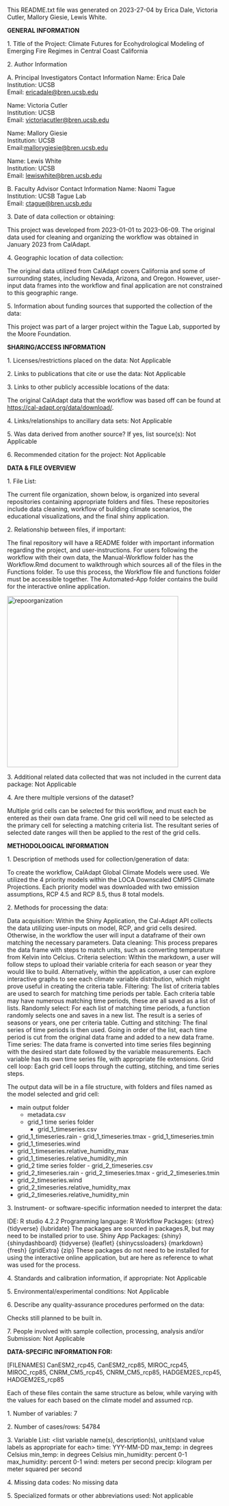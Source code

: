 This README.txt file was generated on 2023-27-04 by Erica Dale, Victoria Cutler, Mallory Giesie, Lewis White.

**GENERAL INFORMATION**

1\. Title of the Project: Climate Futures for Ecohydrological Modeling of Emerging Fire Regimes in Central Coast California

2\. Author Information 

A. Principal Investigators Contact Information
Name: Erica Dale  
Institution: UCSB  
Email: ericadale@bren.ucsb.edu

Name: Victoria Cutler  
Institution: UCSB  
Email: victoriacutler@bren.ucsb.edu

Name: Mallory Giesie  
Institution: UCSB  
Email:mallorygiesie@bren.ucsb.edu

Name: Lewis White  
Institution: UCSB  
Email: lewiswhite@bren.ucsb.edu


B. Faculty Advisor Contact Information 
Name: Naomi Tague  
Institution: UCSB Tague Lab  
Email: ctague@bren.ucsb.edu 

3\. Date of data collection or obtaining:

This project was developed from 2023-01-01 to 2023-06-09. The original data used for cleaning and organizing the workflow was obtained in January 2023 from CalAdapt.

4\. Geographic location of data collection:

The original data utilized from CalAdapt covers California and some of surrounding states, including Nevada, Arizona, and Oregon. However, user-input data frames into the workflow and final application are not constrained to this geographic range.

5\. Information about funding sources that supported the collection of
the data:

This project was part of a larger project within the Tague Lab, supported by the Moore Foundation.


**SHARING/ACCESS INFORMATION**

1\. Licenses/restrictions placed on the data: Not Applicable

2\. Links to publications that cite or use the data: Not Applicable

3\. Links to other publicly accessible locations of the data: 

The original CalAdapt data that the workflow was based off can be found at https://cal-adapt.org/data/download/.


4\. Links/relationships to ancillary data sets: Not Applicable

5\. Was data derived from another source? If yes, list source(s): Not Applicable

6\. Recommended citation for the project: Not Applicable

**DATA & FILE OVERVIEW**

1\. File List: 

The current file organization, shown below, is organized into several repositories containing appropriate folders and files. These repositories include data cleaning, workflow of building climate scenarios, the educational visualizations, and the final shiny application.

2\. Relationship between files, if important:

The final repository will have a README folder with important information regarding the project, and user-instructions. For users following the workflow with their own data, the Manual-Workflow folder has the Workflow.Rmd document to walkthrough which sources all of the files in the Functions folder. To use this process, the Workflow file and functions folder must be accessible together. The Automated-App folder contains the build for the interactive online application.

<img src="https://github.com/fire-futures/.github/assets/63022802/5df1cea9-4c44-4f9a-b995-38ac01e4f6ee" alt="repoorganization" width="400">


3\. Additional related data collected that was not included in the
current data package: Not Applicable

4\. Are there multiple versions of the dataset?

Multiple grid cells can be selected for this workflow, and must each be entered as their own data frame. One grid cell will need to be selected as the primary cell for selecting a matching criteria list. The resultant series of selected date ranges will then be applied to the rest of the grid cells.


**METHODOLOGICAL INFORMATION**

1\. Description of methods used for collection/generation of data:

To create the workflow, CalAdapt Global Climate Models were used. We utilized the 4 priority models within the LOCA Downscaled CMIP5 Climate Projections. Each priority model was downloaded with two emission assumptions, RCP 4.5 and RCP 8.5, thus 8 total models.


2\. Methods for processing the data: 

Data acquisition: Within the Shiny Application, the Cal-Adapt API collects the data utilizing user-inputs on model, RCP, and grid cells desired. Otherwise, in the workflow the user will input a dataframe of their own matching the necessary parameters.
Data cleaning: This process prepares the data frame with steps to match units, such as converting temperature from Kelvin into Celcius.
Criteria selection: Within the markdown, a user will follow steps to upload their variable criteria for each season or year they would like to build. Alternatively, within the application, a user can explore interactive graphs to see each climate variable distribution, which might prove useful in creating the criteria table.
Filtering: The list of criteria tables are used to search for matching time periods per table. Each criteria table may have numerous matching time periods, these are all saved as a list of lists.
Randomly select: For each list of matching time periods, a function randomly selects one and saves in a new list. The result is a series of seasons or years, one per criteria table.
Cutting and stitching: The final series of time periods is then used. Going in order of the list, each time period is cut from the original data frame and added to a new data frame. 
Time series: The data frame is converted into time series files beginning with the desired start date followed by the variable measurements. Each variable has its own time series file, with appropriate file extensions.
Grid cell loop: Each grid cell loops through the cutting, stitching, and time series steps.

The output data will be in a file structure, with folders and files named as the model selected and grid cell:
- main output folder
	- metadata.csv
	- grid_1 time series folder
		- grid_1_timeseries.csv
- grid_1_timeseries.rain
		- grid_1_timeseries.tmax
		- grid_1_timeseries.tmin
- grid_1_timeseries.wind
- grid_1_timeseries.relative_humidity_max 
- grid_1_timeseries.relative_humidity_min
- grid_2 time series folder
		- grid_2_timeseries.csv
- grid_2_timeseries.rain
		- grid_2_timeseries.tmax
		- grid_2_timeseries.tmin
- grid_2_timeseries.wind
- grid_2_timeseries.relative_humidity_max 
- grid_2_timeseries.relative_humidity_min

3\. Instrument- or software-specific information needed to interpret the data:

IDE: R studio 4.2.2
Programming language: R
Workflow Packages: {strex} {tidyverse} {lubridate}
The packages are sourced in packages.R, but may need to be installed prior to use.
Shiny App Packages: {shiny} {shinydashboard} {tidyverse} {leaflet} {shinycssloaders} {markdown} {fresh} {gridExtra} {zip}
These packages do not need to be installed for using the interactive online application, but are here as reference to what was used for the process.

4\. Standards and calibration information, if appropriate: Not Applicable

5\. Environmental/experimental conditions: Not Applicable

6\. Describe any quality-assurance procedures performed on the data: 

Checks still planned to be built in.

7\. People involved with sample collection, processing, analysis and/or
Submission: Not Applicable

**DATA-SPECIFIC INFORMATION FOR:** 

\[FILENAMES\] CanESM2_rcp45, CanESM2_rcp85, MIROC_rcp45, MIROC_rcp85, CNRM_CM5_rcp45, CNRM_CM5_rcp85, HADGEM2ES_rcp45, HADGEM2ES_rcp85

Each of these files contain the same structure as below, while varying with the values for each based on the climate model and assumed rcp.

1\. Number of variables: 7

2\. Number of cases/rows: 54784

3\. Variable List: \<list variable name(s), description(s), unit(s)and
value labels as appropriate for each\>
time: YYY-MM-DD
max_temp: in degrees Celsius
min_temp: in degrees Celsius 
min_humidity: percent 0-1
max_humidity: percent 0-1
wind: meters per second
precip: kilogram per meter squared per second

4\. Missing data codes: No missing data

5\. Specialized formats or other abbreviations used: Not applicable
